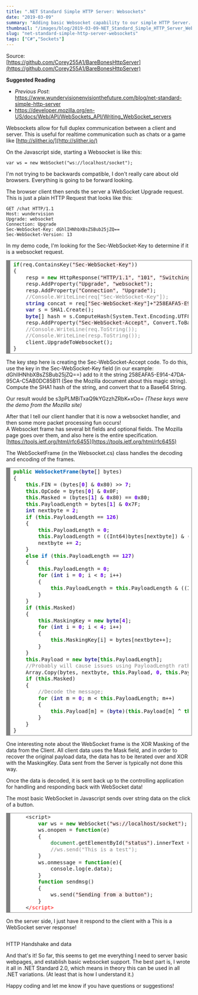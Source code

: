 ```yaml
---
title: ".NET Standard Simple HTTP Server: Websockets"
date: "2019-03-09"
summary: "Adding basic Websocket capability to our simple HTTP Server.."
thumbnail: "/images/blog/2019-03-09-NET_Standard_Simple_HTTP_Server_Websockets.jpg"
slug: "net-standard-simple-http-server-websockets"
tags: ["C#","Sockets"]
---
```

Source:  
[https://github.com/Corey255A1/BareBonesHttpServer](https://github.com/Corey255A1/BareBonesHttpServer) 
 
**Suggested Reading**

 * *Previous Post*: https://www.wundervisionenvisionthefuture.com/blog/net-standard-simple-http-server 
 * https://developer.mozilla.org/en-US/docs/Web/API/WebSockets_API/Writing_WebSocket_servers  
 
Websockets allow for full duplex communication between a client and server. This is useful for realtime communication such as chats or a game like [http://slither.io/](http://slither.io/)

On the Javascript side, starting a Websocket is like this:  

    var ws = new WebSocket("ws://localhost/socket");

I'm not trying to be backwards compatible, I don't really care about old browsers. Everything is going to be forward looking.

The browser client then sends the server a WebSocket Upgrade request. This is just a plain HTTP Request that looks like this: 

    GET /chat HTTP/1.1  
    Host: wundervision  
    Upgrade: websocket  
    Connection: Upgrade  
    Sec-WebSocket-Key: dGhlIHNhbXBsZSBub25jZQ==  
    Sec-WebSocket-Version: 13  

In my demo code, I'm looking for the Sec-WebSocket-Key to determine if it is a websocket request. 

<div style="background: #ffffff; overflow:auto;width:auto;border:solid gray;border-width:.1em .1em .1em .8em;padding:.2em .6em;"><pre style="margin: 0; line-height: 125%"><span style="color: #008800; font-weight: bold">if</span>(req.ContainsKey(<span style="background-color: #fff0f0">"Sec-WebSocket-Key"</span>))
{
    resp = <span style="color: #008800; font-weight: bold">new</span> HttpResponse(<span style="background-color: #fff0f0">"HTTP/1.1"</span>, <span style="background-color: #fff0f0">"101"</span>, <span style="background-color: #fff0f0">"Switching Protocols"</span>);
    resp.AddProperty(<span style="background-color: #fff0f0">"Upgrade"</span>, <span style="background-color: #fff0f0">"websocket"</span>);
    resp.AddProperty(<span style="background-color: #fff0f0">"Connection"</span>, <span style="background-color: #fff0f0">"Upgrade"</span>);
    <span style="color: #888888">//Console.WriteLine(req["Sec-WebSocket-Key"]);</span>
    <span style="color: #333399; font-weight: bold">string</span> concat = req[<span style="background-color: #fff0f0">"Sec-WebSocket-Key"</span>]+<span style="background-color: #fff0f0">"258EAFA5-E914-47DA-95CA-C5AB0DC85B11"</span>;
    <span style="color: #333399; font-weight: bold">var</span> s = SHA1.Create();
    <span style="color: #333399; font-weight: bold">byte</span>[] hash = s.ComputeHash(System.Text.Encoding.UTF8.GetBytes(concat));
    resp.AddProperty(<span style="background-color: #fff0f0">"Sec-WebSocket-Accept"</span>, Convert.ToBase64String(hash));
    <span style="color: #888888">//Console.WriteLine(req.ToString());</span>
    <span style="color: #888888">//Console.WriteLine(resp.ToString());</span>
    client.UpgradeToWebsocket();
}
</pre></div>

The key step here is creating the Sec-WebSocket-Accept code. To do this, use the key in the Sec-WebSocket-Key field (in our example: dGhlIHNhbXBsZSBub25jZQ==) add to it the string 258EAFA5-E914-47DA-95CA-C5AB0DC85B11 (See the Mozilla document about this magic string). Compute the SHA1 hash of the string, and convert that to a Base64 String. 

Our result would be s3pPLMBiTxaQ9kYGzzhZRbK+xOo= *(These keys were the demo from the Mozilla site)*  

After that I tell our client handler that it is now a websocket handler, and then some more packet processing fun occurs!  
A Websocket frame has several bit fields and optional fields. The Mozilla page goes over them, and also here is the entire specification. [https://tools.ietf.org/html/rfc6455](https://tools.ietf.org/html/rfc6455)

The WebSocketFrame (in the Websocket.cs) class handles the decoding and encoding of the frames. 

<div style="background: #ffffff; overflow:auto;width:auto;border:solid gray;border-width:.1em .1em .1em .8em;padding:.2em .6em;"><pre style="margin: 0; line-height: 125%"><span style="color: #008800; font-weight: bold">public</span> <span style="color: #0066BB; font-weight: bold">WebSocketFrame</span>(<span style="color: #333399; font-weight: bold">byte</span>[] bytes)
{
    <span style="color: #008800; font-weight: bold">this</span>.FIN = (bytes[<span style="color: #6600EE; font-weight: bold">0</span>] &amp; <span style="color: #6600EE; font-weight: bold">0</span>x80) &gt;&gt; <span style="color: #6600EE; font-weight: bold">7</span>;
    <span style="color: #008800; font-weight: bold">this</span>.OpCode = bytes[<span style="color: #6600EE; font-weight: bold">0</span>] &amp; <span style="color: #6600EE; font-weight: bold">0</span>x0F;
    <span style="color: #008800; font-weight: bold">this</span>.Masked = (bytes[<span style="color: #6600EE; font-weight: bold">1</span>] &amp; <span style="color: #6600EE; font-weight: bold">0</span>x80) == <span style="color: #6600EE; font-weight: bold">0</span>x80;
    <span style="color: #008800; font-weight: bold">this</span>.PayloadLength = bytes[<span style="color: #6600EE; font-weight: bold">1</span>] &amp; <span style="color: #6600EE; font-weight: bold">0</span>x7F;
    <span style="color: #333399; font-weight: bold">int</span> nextbyte = <span style="color: #6600EE; font-weight: bold">2</span>;
    <span style="color: #008800; font-weight: bold">if</span> (<span style="color: #008800; font-weight: bold">this</span>.PayloadLength == <span style="color: #6600EE; font-weight: bold">126</span>)
    {
        <span style="color: #008800; font-weight: bold">this</span>.PayloadLength = <span style="color: #6600EE; font-weight: bold">0</span>;
        <span style="color: #008800; font-weight: bold">this</span>.PayloadLength = ((Int64)bytes[nextbyte]) &amp; ((Int64)bytes[nextbyte + <span style="color: #6600EE; font-weight: bold">1</span>]) &lt;&lt; <span style="color: #6600EE; font-weight: bold">8</span>;
        nextbyte += <span style="color: #6600EE; font-weight: bold">2</span>;
    }
    <span style="color: #008800; font-weight: bold">else</span> <span style="color: #0066BB; font-weight: bold">if</span> (<span style="color: #008800; font-weight: bold">this</span>.PayloadLength == <span style="color: #6600EE; font-weight: bold">127</span>)
    {
        <span style="color: #008800; font-weight: bold">this</span>.PayloadLength = <span style="color: #6600EE; font-weight: bold">0</span>;
        <span style="color: #008800; font-weight: bold">for</span> (<span style="color: #333399; font-weight: bold">int</span> i = <span style="color: #6600EE; font-weight: bold">0</span>; i &lt; <span style="color: #6600EE; font-weight: bold">8</span>; i++)
        {
            <span style="color: #008800; font-weight: bold">this</span>.PayloadLength = <span style="color: #008800; font-weight: bold">this</span>.PayloadLength &amp; ((Int64)bytes[nextbyte++]) &lt;&lt; (<span style="color: #6600EE; font-weight: bold">8</span> * i);
        }
    }
    <span style="color: #008800; font-weight: bold">if</span> (<span style="color: #008800; font-weight: bold">this</span>.Masked)
    {
        <span style="color: #008800; font-weight: bold">this</span>.MaskingKey = <span style="color: #008800; font-weight: bold">new</span> <span style="color: #333399; font-weight: bold">byte</span>[<span style="color: #6600EE; font-weight: bold">4</span>];
        <span style="color: #008800; font-weight: bold">for</span> (<span style="color: #333399; font-weight: bold">int</span> i = <span style="color: #6600EE; font-weight: bold">0</span>; i &lt; <span style="color: #6600EE; font-weight: bold">4</span>; i++)
        {
            <span style="color: #008800; font-weight: bold">this</span>.MaskingKey[i] = bytes[nextbyte++];
        }
    }
    <span style="color: #008800; font-weight: bold">this</span>.Payload = <span style="color: #008800; font-weight: bold">new</span> <span style="color: #333399; font-weight: bold">byte</span>[<span style="color: #008800; font-weight: bold">this</span>.PayloadLength];
    <span style="color: #888888">//Probably will cause issues using PayloadLength rather than just the remaining byte count</span>
    Array.Copy(bytes, nextbyte, <span style="color: #008800; font-weight: bold">this</span>.Payload, <span style="color: #6600EE; font-weight: bold">0</span>, <span style="color: #008800; font-weight: bold">this</span>.PayloadLength);
    <span style="color: #008800; font-weight: bold">if</span> (<span style="color: #008800; font-weight: bold">this</span>.Masked)
    {
        <span style="color: #888888">//Decode the message;</span>
        <span style="color: #008800; font-weight: bold">for</span> (<span style="color: #333399; font-weight: bold">int</span> m = <span style="color: #6600EE; font-weight: bold">0</span>; m &lt; <span style="color: #008800; font-weight: bold">this</span>.PayloadLength; m++)
        {
            <span style="color: #008800; font-weight: bold">this</span>.Payload[m] = (<span style="color: #333399; font-weight: bold">byte</span>)(<span style="color: #008800; font-weight: bold">this</span>.Payload[m] ^ <span style="color: #008800; font-weight: bold">this</span>.MaskingKey[m % <span style="color: #6600EE; font-weight: bold">4</span>]);
        }
    }
}
</pre></div>

One interesting note about the WebSocket frame is the XOR Masking of the data from the Client. All client data uses the Mask field, and in order to recover the original payload data, the data has to be iterated over and XOR with the MaskingKey. Data sent from the Server is typically not done this way.  

Once the data is decoded, it is sent back up to the controlling application for handling and responding back with WebSocket data! 

The most basic WebSocket in Javascript sends over string data on the click of a button. 

<div style="background: #ffffff; overflow:auto;width:auto;border:solid gray;border-width:.1em .1em .1em .8em;padding:.2em .6em;"><pre style="margin: 0; line-height: 125%">    <span style="color: #333333">&lt;</span>script<span style="color: #333333">&gt;</span>
        <span style="color: #008800; font-weight: bold">var</span> ws <span style="color: #333333">=</span> <span style="color: #008800; font-weight: bold">new</span> WebSocket(<span style="background-color: #fff0f0">"ws://localhost/socket"</span>);
        ws.onopen <span style="color: #333333">=</span> <span style="color: #008800; font-weight: bold">function</span>(e)
        {
            <span style="color: #007020">document</span>.getElementById(<span style="background-color: #fff0f0">"status"</span>).innerText <span style="color: #333333">=</span> <span style="background-color: #fff0f0">"Connection Established"</span>
            <span style="color: #888888">//ws.send("This is a test");</span>
        }
        ws.onmessage <span style="color: #333333">=</span> <span style="color: #008800; font-weight: bold">function</span>(e){
            console.log(e.data);
        }
        <span style="color: #008800; font-weight: bold">function</span> sendmsg()
        {
            ws.send(<span style="background-color: #fff0f0">"Sending from a button"</span>);
        }
    <span style="color: #333333">&lt;</span><span style="color: #FF0000; background-color: #FFFFFF">/script&gt;</span>
</pre></div>

On the server side, I just have it respond to the client with a This is a WebSocket server response!

<p class="blog-img center lg">
    <img src="/images/blog/websocket_request.jpg" alt="">
    <div class="center">HTTP Handshake and data</div>
</p>

And that's it! So far, this seems to get me everything I need to server basic webpages, and establish basic websocket support. The best part is, I wrote it all in .NET Standard 2.0, which means in theory this can be used in all .NET variations. (At least that is how I understand it.)

Happy coding and let me know if you have questions or suggestions!